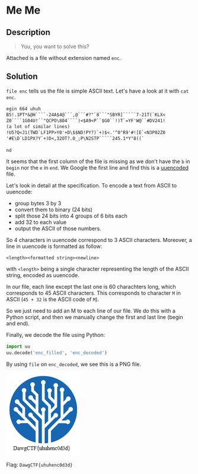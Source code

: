 # Me Me

## Description

> You, you want to solve this?

Attached is a file without extension named `enc`.

## Solution

`file enc` tells us the file is simple ASCII text. Let's have a look at it with `cat enc`.

```
egin 664 uhuh
B5!.1PT*&@H````-24A$4@```,@```#?"`8```"SBYR]`````7-21T(`KLX<
Z0````1G04U!``"QCPO\804````)<$A9<P``$G0``!)T`=YF'W@``#DV241!
(a lot of similar lines)
!U5?Q<J1(TWD`LF1PP>Y0'+D\$$ND!PY?)`+)$<.'^0"R9'#![E`<N3P02Z0
'#E\D`LD1PX?Y`+)D<,32OT?.O_;P\N2STP`````245.1*Y"8((`

nd
```

It seems that the first column of the file is missing as we don't have the `b` in `begin` nor the `e` in `end`. We Google the first line and find this is a [uuencoded](https://en.wikipedia.org/wiki/Uuencoding) file.

Let's look in detail at the specification. To encode a text from ASCII to uuencode:
- group bytes 3 by 3
- convert them to binary (24 bits)
- split those 24 bits into 4 groups of 6 bits each
- add 32 to each value
- output the ASCII of those numbers.

So 4 characters in uuencode correspond to 3 ASCII characters. Moreover, a line in uuencode is formatted as follow:

```
<length><formatted string><newline>
```

with `<length>` being a single character representing the length of the ASCII string, encoded as uuencode. 

In our file, each line except the last one is 60 charachters long, which corresponds to 45 ASCII characters. This corresponds to character `M` in ASCII (`45 + 32` is the ASCII code of `M`).

So we just need to add an M to each line of our file. We do this with a Python script, and then we manually change the first and last line (begin and end). 

Finally, we decode the file using Python:

```python
import uu
uu.decode('enc_filled', 'enc_decoded')
```

By using `file` on `enc_decoded`, we see this is a PNG file.

![meme](../images/meme.png)

Flag: `DawgCTF{uhuhenc0d3d}`